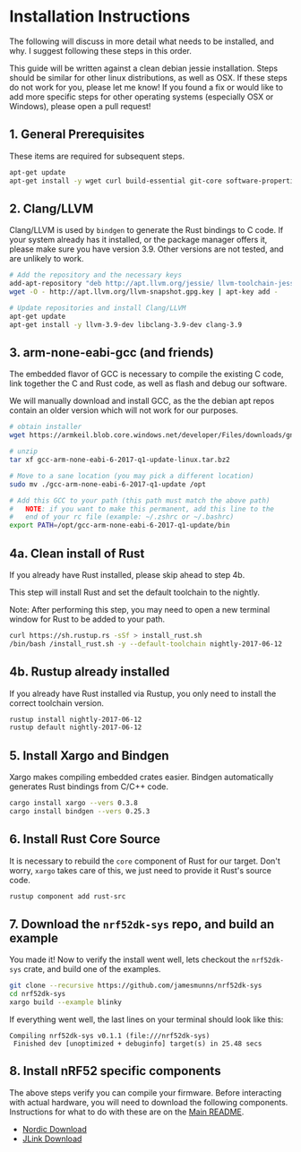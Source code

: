 # Installation Instructions

The following will discuss in more detail what needs to be installed, and why. I suggest following these steps in this order.

This guide will be written against a clean debian jessie installation. Steps should be similar for other linux distributions, as well as OSX. If these steps do not work for you, please let me know! If you found a fix or would like to add more specific steps for other operating systems (especially OSX or Windows), please open a pull request!

## 1. General Prerequisites

These items are required for subsequent steps.

```bash
apt-get update
apt-get install -y wget curl build-essential git-core software-properties-common libc6-dev-i386
```

## 2. Clang/LLVM

Clang/LLVM is used by `bindgen` to generate the Rust bindings to C code. If your system already has it installed, or the package manager offers it, please make sure you have version 3.9. Other versions are not tested, and are unlikely to work.

```bash
# Add the repository and the necessary keys
add-apt-repository "deb http://apt.llvm.org/jessie/ llvm-toolchain-jessie-3.9 main"
wget -O - http://apt.llvm.org/llvm-snapshot.gpg.key | apt-key add -

# Update repositories and install Clang/LLVM
apt-get update
apt-get install -y llvm-3.9-dev libclang-3.9-dev clang-3.9
```

## 3. arm-none-eabi-gcc (and friends)

The embedded flavor of GCC is necessary to compile the existing C code, link together the C and Rust code, as well as flash and debug our software.

We will manually download and install GCC, as the the debian apt repos contain an older version which will not work for our purposes.

```bash
# obtain installer
wget https://armkeil.blob.core.windows.net/developer/Files/downloads/gnu-rm/6_1-2017q1/gcc-arm-none-eabi-6-2017-q1-update-linux.tar.bz2

# unzip
tar xf gcc-arm-none-eabi-6-2017-q1-update-linux.tar.bz2

# Move to a sane location (you may pick a different location)
sudo mv ./gcc-arm-none-eabi-6-2017-q1-update /opt

# Add this GCC to your path (this path must match the above path)
#   NOTE: if you want to make this permanent, add this line to the
#   end of your rc file (example: ~/.zshrc or ~/.bashrc)
export PATH=/opt/gcc-arm-none-eabi-6-2017-q1-update/bin
```

## 4a. Clean install of Rust

If you already have Rust installed, please skip ahead to step 4b.

This step will install Rust and set the default toolchain to the nightly.

Note: After performing this step, you may need to open a new terminal window for Rust to be added to your path.

```bash
curl https://sh.rustup.rs -sSf > install_rust.sh
/bin/bash /install_rust.sh -y --default-toolchain nightly-2017-06-12
```

## 4b. Rustup already installed

If you already have Rust installed via Rustup, you only need to install the correct toolchain version.

```bash
rustup install nightly-2017-06-12
rustup default nightly-2017-06-12
```

## 5. Install Xargo and Bindgen

Xargo makes compiling embedded crates easier. Bindgen automatically generates Rust bindings from C/C++ code.

```bash
cargo install xargo --vers 0.3.8
cargo install bindgen --vers 0.25.3
```

## 6. Install Rust Core Source

It is necessary to rebuild the `core` component of Rust for our target. Don't worry, `xargo` takes care of this, we just need to provide it Rust's source code.

```bash
rustup component add rust-src
```

## 7. Download the `nrf52dk-sys` repo, and build an example

You made it! Now to verify the install went well, lets checkout the `nrf52dk-sys` crate, and build one of the examples.

```bash
git clone --recursive https://github.com/jamesmunns/nrf52dk-sys
cd nrf52dk-sys
xargo build --example blinky
```

If everything went well, the last lines on your terminal should look like this:

```text
Compiling nrf52dk-sys v0.1.1 (file:///nrf52dk-sys)
 Finished dev [unoptimized + debuginfo] target(s) in 25.48 secs
```

## 8. Install nRF52 specific components

The above steps verify you can compile your firmware. Before interacting with actual hardware, you will need to download the following components. Instructions for what to do with these are on the [Main README](./README.md).

* [Nordic Download](http://www.nordicsemi.com/eng/nordic/Products/nRF52832/S132-SD-v4/58803)
* [JLink Download](https://www.segger.com/downloads/jlink)
